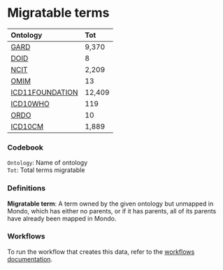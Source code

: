 # Migratable terms
| Ontology                                        | Tot    |
|:------------------------------------------------|:-------|
| [GARD](./migrate_gard.md)                       | 9,370  |
| [DOID](./migrate_doid.md)                       | 8      |
| [NCIT](./migrate_ncit.md)                       | 2,209  |
| [OMIM](./migrate_omim.md)                       | 13     |
| [ICD11FOUNDATION](./migrate_icd11foundation.md) | 12,409 |
| [ICD10WHO](./migrate_icd10who.md)               | 119    |
| [ORDO](./migrate_ordo.md)                       | 10     |
| [ICD10CM](./migrate_icd10cm.md)                 | 1,889  |

### Codebook
`Ontology`: Name of ontology    
`Tot`: Total terms migratable

### Definitions
**Migratable term**: A term owned by the given ontology but unmapped in Mondo, which has either no parents, or if it has 
parents, all of its parents have already been mapped in Mondo.

### Workflows
To run the workflow that creates this data, refer to the [workflows documentation](../developer/workflows.md).